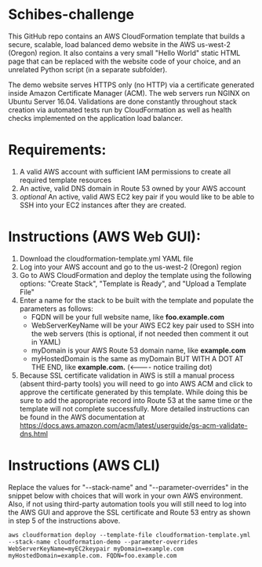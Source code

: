 # Schibes-challenge

This GitHub repo contains an AWS CloudFormation template that builds a secure, scalable, load balanced demo website in the AWS us-west-2 (Oregon) region. It also contains a very small "Hello World" static HTML page that can be replaced with the website code of your choice, and an unrelated Python script (in a separate subfolder). 

The demo website serves HTTPS only (no HTTP) via a certificate generated inside Amazon Certificate Manager (ACM). The web servers run NGINX on Ubuntu Server 16.04. Validations are done constantly throughout stack creation via automated tests run by CloudFormation as well as health checks implemented on the application load balancer.

# Requirements:

1) A valid AWS account with sufficient IAM permissions to create all required template resources
2) An active, valid DNS domain in Route 53 owned by your AWS account
3) *optional* An active, valid AWS EC2 key pair if you would like to be able to SSH into your EC2 instances after they are created.

# Instructions (AWS Web GUI):

1) Download the cloudformation-template.yml YAML file
2) Log into your AWS account and go to the us-west-2 (Oregon) region
3) Go to AWS CloudFormation and deploy the template using the following options: "Create Stack", "Template is Ready", and "Upload a Template File" 
4) Enter a name for the stack to be built with the template and populate the parameters as follows:
   * FQDN will be your full website name, like __foo.example.com__
   * WebServerKeyName will be your AWS EC2 key pair used to SSH into the web servers (this is optional, if not needed then comment it out in YAML) 
   * myDomain is your AWS Route 53 domain name, like __example.com__
   * myHostedDomain is the same as myDomain BUT WITH A DOT AT THE END, like __example.com.__     (<---- notice trailing dot)
5) Because SSL certificate validation in AWS is still a manual process (absent third-party tools) you will need to go into AWS ACM and click to approve the certificate generated by this template. While doing this be sure to add the appropriate record into Route 53 at the same time or the template will not complete successfully. More detailed instructions can be found in the AWS documentation at https://docs.aws.amazon.com/acm/latest/userguide/gs-acm-validate-dns.html
   
# Instructions (AWS CLI)

Replace the values for "--stack-name" and "--parameter-overrides" in the snippet below with choices that will work in your own AWS environment. Also, if not using third-party automation tools you will still need to log into the AWS GUI and approve the SSL certificate and Route 53 entry as shown in step 5 of the instructions above.

`aws cloudformation deploy --template-file cloudformation-template.yml --stack-name cloudformation-demo --parameter-overrides WebServerKeyName=myEC2keypair myDomain=example.com myHostedDomain=example.com. FQDN=foo.example.com`

